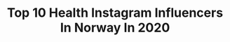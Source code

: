 ---
title: Top 10 Health Instagram Influencers In Norway In 2020
description: >-
  Find top health Instagram influencers in Norway in 2020. Most popular hashtags: #healthylifestyle #workout #gymshark #motivation.
platform: Instagram
profiles:
  - username: "unececilie"
    fullname: >-
      UNE CECILIE
    location: "Norway"
    followers: 24275
    engagement: 663
    commentsToLikes: 0.030883
    avatar: "https://scontent-lhr8-1.cdninstagram.com/v/t51.2885-19/s320x320/14309871_304330679937875_517750517_a.jpg?_nc_ht=scontent-lhr8-1.cdninstagram.com&_nc_ohc=yvjeANsTHJgAX-1tsAp&oh=56e951b89062786cb00b6ecb292f2b7e&oe=5EBBD990"
    verified: false
    hashtags: "#friluftsfersking"
  - username: "gunhild_stordalen"
    fullname: >-
      Gunhild A. Stordalen
    location: "Norway"
    followers: 181942
    engagement: 371
    commentsToLikes: 0.026351
    avatar: "https://scontent-ams4-1.cdninstagram.com/v/t51.2885-19/s320x320/25037597_155722615202726_4179013276476112896_n.jpg?_nc_ht=scontent-ams4-1.cdninstagram.com&_nc_ohc=jF8vOE4rU5QAX8Q3fBF&oh=48852827e397451b1e4a8348926ef182&oe=5EB75CD5"
    verified: true
    hashtags: "#greatdanesofinstagram, #nextgeneration, #gobigorgohome, #teamworkmakesthedreamwork"
  - username: "andrealowing"
    fullname: >-
      Andrea Lowing 👑 IFBB Bikini
    location: "Norway"
    followers: 11207
    engagement: 601
    commentsToLikes: 0.077537
    avatar: "https://scontent-ssn1-1.cdninstagram.com/v/t51.2885-19/s320x320/89221576_233786897756851_4862483272103362560_n.jpg?_nc_ht=scontent-ssn1-1.cdninstagram.com&_nc_ohc=u9m-iqjjjgkAX_i8BBM&oh=eb7839c8315a62240eed0ea14f79e6f8&oe=5EA12FB6"
    verified: false
    hashtags: "#saturday, #photooftheday, #bikinicompetitor, #fitnessgirl"
  - username: "lindalike"
    fullname: >-
      Linda Sannesmoen
    location: "Norway"
    followers: 39099
    engagement: 95
    commentsToLikes: 0.052241
    avatar: "https://scontent-ams4-1.cdninstagram.com/v/t51.2885-19/s320x320/42508815_236907203653338_1431833395159105536_n.jpg?_nc_ht=scontent-ams4-1.cdninstagram.com&_nc_ohc=mJ1mxur1m_EAX92EHl-&oh=044c54a9ee01456af218dece8570e1f4&oe=5EB4D5A6"
    verified: false
    hashtags: "#lindalike, #onthemove, #nextchapter, #cov"
  - username: "kathsolberg"
    fullname: >-
      Kathrine Madelen | FITNESS
    location: "Norway"
    followers: 15080
    engagement: 532
    commentsToLikes: 0.131986
    avatar: "https://scontent-lhr8-1.cdninstagram.com/v/t51.2885-19/s320x320/79646264_476394886352259_6601644078624931840_n.jpg?_nc_ht=scontent-lhr8-1.cdninstagram.com&_nc_ohc=epOydYSOBqIAX8MpQM5&oh=c3b87b81876cf1b241c02f4877196167&oe=5EB89454"
    verified: false
    hashtags: "#girlswithmuscles, #femininemuscle, #iloveyoubaby, #3rdtrimester"
  - username: "emilienutrition"
    fullname: >-
      Emilie Nereng
    location: "Norway"
    followers: 93577
    engagement: 300
    commentsToLikes: 0.014683
    avatar: "https://scontent-lhr8-1.cdninstagram.com/v/t51.2885-19/s320x320/75244398_426945621529075_6642037730647736320_n.jpg?_nc_ht=scontent-lhr8-1.cdninstagram.com&_nc_ohc=IEtl0U78K_kAX9rjlSn&oh=0c35f33d4d18e363769d5539d65478d1&oe=5EBA9BC2"
    verified: false
    hashtags: "#mymollers, #vitamind, #plantbased, #vegan"
  - username: "eatmoreplants.no"
    fullname: >-
      PLANT-BASED VEGAN RECIPES
    location: "Norway"
    followers: 14359
    engagement: 491
    commentsToLikes: 0.055697
    avatar: "https://scontent-lhr8-1.cdninstagram.com/v/t51.2885-19/s320x320/90181692_820176898481964_8880230082916909056_n.jpg?_nc_ht=scontent-lhr8-1.cdninstagram.com&_nc_ohc=fa2FWIyLbgAAX9Stqxt&oh=98ef2c9494f8f6fa44ec4237d41fd5e6&oe=5EB9A3DA"
    verified: false
    hashtags: ""
  - username: "weightliftingadvice"
    fullname: >-
      Weightlifting Advice | Fitness
    location: "Norway"
    followers: 4027
    engagement: 1216
    commentsToLikes: 0.195680
    avatar: "https://scontent-lhr8-1.cdninstagram.com/v/t51.2885-19/s320x320/84330349_566200123978568_1855192075327242240_n.jpg?_nc_ht=scontent-lhr8-1.cdninstagram.com&_nc_ohc=xCTha7Ue72AAX9H3EbL&oh=959ca3b5b9e8f05ba906007c591a49b3&oe=5EBA7FEE"
    verified: false
    hashtags: "#gymholic, #dwaynetherockjohnson, #gymlifestyles, #gymbeaston"
  - username: "anettevs"
    fullname: >-
      Anette Veronica 🇳🇴
    location: "Norway"
    followers: 11923
    engagement: 312
    commentsToLikes: 0.387941
    avatar: "https://scontent-ams4-1.cdninstagram.com/v/t51.2885-19/s320x320/71506635_350244969087857_4322721391846621184_n.jpg?_nc_ht=scontent-ams4-1.cdninstagram.com&_nc_ohc=-K0Vx3iSfqUAX-HiltQ&oh=5c3eaef1f8519289cc8e51aea9f71d5e&oe=5EAB5638"
    verified: false
    hashtags: "#decor, #hyggehome, #classyinteriors, #stuebord"
  - username: "ingridkristiansen_"
    fullname: >-
      INGRID KRISTIANSEN
    location: "Norway"
    followers: 3053
    engagement: 2087
    commentsToLikes: 0.216951
    avatar: "https://scontent-ssn1-1.cdninstagram.com/v/t51.2885-19/s320x320/82139067_620150402137354_9211295495056523264_n.jpg?_nc_ht=scontent-ssn1-1.cdninstagram.com&_nc_ohc=OaiBq7BrrhoAX-JkxTM&oh=29488445b9532d721c4c750b95edb460&oe=5E9CF977"
    verified: false
    hashtags: "#lillel, #protein, #smoothielover, #trening"
---